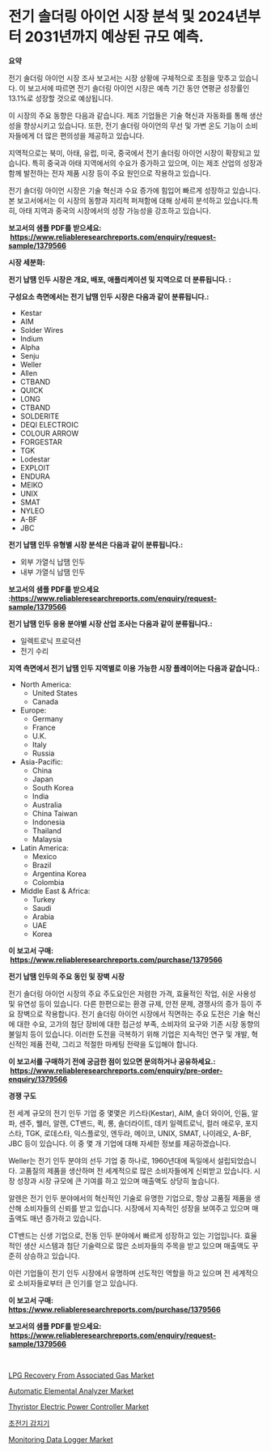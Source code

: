 <p><h1>전기 솔더링 아이언 시장 분석 및 2024년부터 2031년까지 예상된 규모 예측.</h1></p><p><strong>요약</strong></p>
<p><p>전기 솔더링 아이언 시장 조사 보고서는 시장 상황에 구체적으로 초점을 맞추고 있습니다. 이 보고서에 따르면 전기 솔더링 아이언 시장은 예측 기간 동안 연평균 성장률인 13.1%로 성장할 것으로 예상됩니다.</p><p>이 시장의 주요 동향은 다음과 같습니다. 제조 기업들은 기술 혁신과 자동화를 통해 생산성을 향상시키고 있습니다. 또한, 전기 솔더링 아이언의 무선 및 가변 온도 기능이 소비자들에게 더 많은 편의성을 제공하고 있습니다.</p><p>지역적으로는 북미, 아태, 유럽, 미국, 중국에서 전기 솔더링 아이언 시장이 확장되고 있습니다. 특히 중국과 아태 지역에서의 수요가 증가하고 있으며, 이는 제조 산업의 성장과 함께 발전하는 전자 제품 시장 등이 주요 원인으로 작용하고 있습니다.</p><p>전기 솔더링 아이언 시장은 기술 혁신과 수요 증가에 힘입어 빠르게 성장하고 있습니다. 본 보고서에서는 이 시장의 동향과 지리적 퍼져함에 대해 상세히 분석하고 있습니다.특히, 아태 지역과 중국의 시장에서의 성장 가능성을 강조하고 있습니다.</p></p>
<p><strong>보고서의 샘플 PDF를 받으세요: &nbsp;<a href="https://www.reliableresearchreports.com/enquiry/request-sample/1379566">https://www.reliableresearchreports.com/enquiry/request-sample/1379566</a></strong></p>
<p><strong>시장 세분화:</strong></p>
<p><strong> 전기 납땜 인두 시장은 개요, 배포, 애플리케이션 및 지역으로 더 분류됩니다. :</strong></p>
<p><strong>구성요소 측면에서는 전기 납땜 인두 시장은 다음과 같이 분류됩니다.:</strong></p>
<p><ul><li>Kestar</li><li>AIM</li><li>Solder Wires</li><li>Indium</li><li>Alpha</li><li>Senju</li><li>Weller</li><li>Allen</li><li>CTBAND</li><li>QUICK</li><li>LONG</li><li>CTBAND</li><li>SOLDERITE</li><li>DEQI ELECTROIC</li><li>COLOUR ARROW</li><li>FORGESTAR</li><li>TGK</li><li>Lodestar</li><li>EXPLOIT</li><li>ENDURA</li><li>MEIKO</li><li>UNIX</li><li>SMAT</li><li>NYLEO</li><li>A-BF</li><li>JBC</li></ul></p>
<p><strong> 전기 납땜 인두 유형별 시장 분석은 다음과 같이 분류됩니다.:</strong></p>
<p><ul><li>외부 가열식 납땜 인두</li><li>내부 가열식 납땜 인두</li></ul></p>
<p><strong>보고서의 샘플 PDF를 받으세요 :<a href="https://www.reliableresearchreports.com/enquiry/request-sample/1379566">https://www.reliableresearchreports.com/enquiry/request-sample/1379566</a></strong></p>
<p><strong> 전기 납땜 인두 응용 분야별 시장 산업 조사는 다음과 같이 분류됩니다.:</strong></p>
<p><ul><li>일렉트로닉 프로덕션</li><li>전기 수리</li></ul></p>
<p><strong>지역 측면에서 전기 납땜 인두 지역별로 이용 가능한 시장 플레이어는 다음과 같습니다.:</strong></p>
<p><ul>
    <li>
        North America:
        <ul>
            <li>United States</li>
            <li>Canada</li>
        </ul>
    </li>
    <li>
        Europe:
        <ul>
            <li>Germany</li>
            <li>France</li>
            <li>U.K.</li>
            <li>Italy</li>
            <li>Russia</li>
        </ul>
    </li>
    <li>
        Asia-Pacific:
        <ul>
            <li>China</li>
            <li>Japan</li>
            <li>South Korea</li>
            <li>India</li>
            <li>Australia</li>
            <li>China Taiwan</li>
            <li>Indonesia</li>
            <li>Thailand</li>
            <li>Malaysia</li>
        </ul>
    </li>
    <li>
        Latin America:
        <ul>
            <li>Mexico</li>
            <li>Brazil</li>
            <li>Argentina Korea</li>
            <li>Colombia</li>
        </ul>
    </li>
    <li>
        Middle East & Africa:
        <ul>
            <li>Turkey</li>
            <li>Saudi</li>
            <li>Arabia</li>
            <li>UAE</li>
            <li>Korea</li>
        </ul>
    </li>
    </ul></p>
<p><strong>이 보고서 구매: &nbsp;<a href="https://www.reliableresearchreports.com/purchase/1379566">https://www.reliableresearchreports.com/purchase/1379566</a></strong></p>
<p><strong>전기 납땜 인두의 주요 동인 및 장벽 시장</strong></p>
<p><p>전기 솔더링 아이언 시장의 주요 주도요인은 저렴한 가격, 효율적인 작업, 쉬운 사용성 및 유연성 등이 있습니다. 다른 한편으로는 환경 규제, 안전 문제, 경쟁사의 증가 등이 주요 장벽으로 작용합니다. 전기 솔더링 아이언 시장에서 직면하는 주요 도전은 기술 혁신에 대한 수요, 고가의 첨단 장비에 대한 접근성 부족, 소비자의 요구와 기존 시장 동향의 불일치 등이 있습니다. 이러한 도전을 극복하기 위해 기업은 지속적인 연구 및 개발, 혁신적인 제품 전략, 그리고 적절한 마케팅 전략을 도입해야 합니다.</p></p>
<p><strong>이 보고서를 구매하기 전에 궁금한 점이 있으면 문의하거나 공유하세요.: &nbsp;<a href="https://www.reliableresearchreports.com/enquiry/pre-order-enquiry/1379566">https://www.reliableresearchreports.com/enquiry/pre-order-enquiry/1379566</a></strong></p>
<p><strong>경쟁 구도</strong></p>
<p><p>전 세계 규모의 전기 인두 기업 중 몇몇은 키스타(Kestar), AIM, 솔더 와이어, 인듐, 알파, 센주, 웰러, 알렌, CT밴드, 퀵, 롱, 솔더라이트, 데키 일렉트로닉, 컬러 애로우, 포지스타, TGK, 로데스타, 익스플로잇, 엔두라, 메이코, UNIX, SMAT, 나이레오, A-BF, JBC 등이 있습니다. 이 중 몇 개 기업에 대해 자세한 정보를 제공하겠습니다.</p><p>Weller는 전기 인두 분야의 선두 기업 중 하나로, 1960년대에 독일에서 설립되었습니다. 고품질의 제품을 생산하며 전 세계적으로 많은 소비자들에게 신뢰받고 있습니다. 시장 성장과 시장 규모에 큰 기여를 하고 있으며 매출액도 상당히 높습니다.</p><p>알렌은 전기 인두 분야에서의 혁신적인 기술로 유명한 기업으로, 항상 고품질 제품을 생산해 소비자들의 신뢰를 받고 있습니다. 시장에서 지속적인 성장을 보여주고 있으며 매출액도 매년 증가하고 있습니다.</p><p>CT밴드는 신생 기업으로, 전동 인두 분야에서 빠르게 성장하고 있는 기업입니다. 효율적인 생산 시스템과 첨단 기술력으로 많은 소비자들의 주목을 받고 있으며 매출액도 꾸준히 상승하고 있습니다.</p><p>이런 기업들이 전기 인두 시장에서 유명하며 선도적인 역할을 하고 있으며 전 세계적으로 소비자들로부터 큰 인기를 얻고 있습니다.</p></p>
<p><strong>이 보고서 구매: &nbsp; <a href="https://www.reliableresearchreports.com/purchase/1379566">https://www.reliableresearchreports.com/purchase/1379566</a></strong></p>
<p><strong>보고서의 샘플 PDF를 받으세요: &nbsp;<a href="https://www.reliableresearchreports.com/enquiry/request-sample/1379566">https://www.reliableresearchreports.com/enquiry/request-sample/1379566</a></strong><strong></strong></p>
<p>&nbsp;</p>
<p><p><a href="https://automatic-knee-4c7.notion.site/LPG-Recovery-From-Associated-Gas-Market-Research-Report-The-Key-To-Successful-Business-Strategy-For-97e86a2961a64df89e4fcc266b40c29c">LPG Recovery From Associated Gas Market</a></p><p><a href="https://issuu.com/reportprime-2/docs/automatic-elemental-analyzer-market-size-2030.pptx">Automatic Elemental Analyzer Market</a></p><p><a href="https://view.publitas.com/reportprime-1/thyristor-electric-power-controller-market-size-growth-outlook-from-2024-to-2031-projecting-at-markets-trends-analysis-by-application-regional-outlook-and-revenue/">Thyristor Electric Power Controller Market</a></p><p><a href="https://github.com/vsn7qpua81q/Market-Research-Report-List-1/blob/main/6485384186683.md">초전기 감지기</a></p><p><a href="https://sulfuric-clavicle-d39.notion.site/Monitoring-Data-Logger-Market-Research-Report-Reveals-The-Latest-Trends-And-Opportunities-of-this-Ma-c5e811e116fb423fbf5104bf7d99b5b9">Monitoring Data Logger Market</a></p></p>
